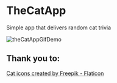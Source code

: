# TheCatApp

Simple app that delivers random cat trivia

![theCatAppGifDemo](./demo/theCatApp.gif)

## Thank you to:
<a href="https://www.flaticon.com/free-icons/cat" title="cat icons">Cat icons created by Freepik - Flaticon</a>
